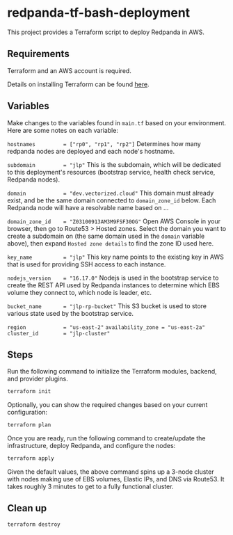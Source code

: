 # redpanda-tf-bash-deployment

This project provides a Terraform script to deploy Redpanda in AWS.

## Requirements

Terraform and an AWS account is required.

Details on installing Terraform can be found [here](https://www.terraform.io/downloads.html).

## Variables

Make changes to the variables found in `main.tf` based on your environment. Here are some notes on each variable:

`hostnames         = ["rp0", "rp1", "rp2"]`
Determines how many redpanda nodes are deployed and each node's hostname.

`subdomain         = "jlp"`
This is the subdomain, which will be dedicated to this deployment's resources (bootstrap service, health check service, Redpanda nodes).

`domain            = "dev.vectorized.cloud"`
This domain must already exist, and be the same domain connected to `domain_zone_id` below. Each Redpanda node will have a resolvable name based on <hostname>.<subdomain>.<domain>.

`domain_zone_id    = "Z03100913AM3M9FSF30OG"`
Open AWS Console in your browser, then go to Route53 > Hosted zones. Select the domain you want to create a subdomain on (the same domain used in the `domain` variable above), then expand `Hosted zone details` to find the zone ID used here.

`key_name          = "jlp"`
This key name points to the existing key in AWS that is used for providing SSH access to each instance.

`nodejs_version    = "16.17.0"`
Nodejs is used in the bootstrap service to create the REST API used by Redpanda instances to determine which EBS volume they connect to, which node is leader, etc.

`bucket_name       = "jlp-rp-bucket"`
This S3 bucket is used to store various state used by the bootstrap service.

`region            = "us-east-2"`
`availability_zone = "us-east-2a"`
`cluster_id        = "jlp-cluster"`

## Steps

Run the following command to initialize the Terraform modules, backend, and provider plugins.

```bash
terraform init
```

Optionally, you can show the required changes based on your current configuration:

```bash
terraform plan
```

Once you are ready, run the following command to create/update the infrastructure, deploy Redpanda, and configure the nodes:

```bash
terraform apply
```

Given the default values, the above command spins up a 3-node cluster with nodes making use of EBS volumes, Elastic IPs, and DNS via Route53. It takes roughly 3 minutes to get to a fully functional cluster.

## Clean up

```bash
terraform destroy
```
